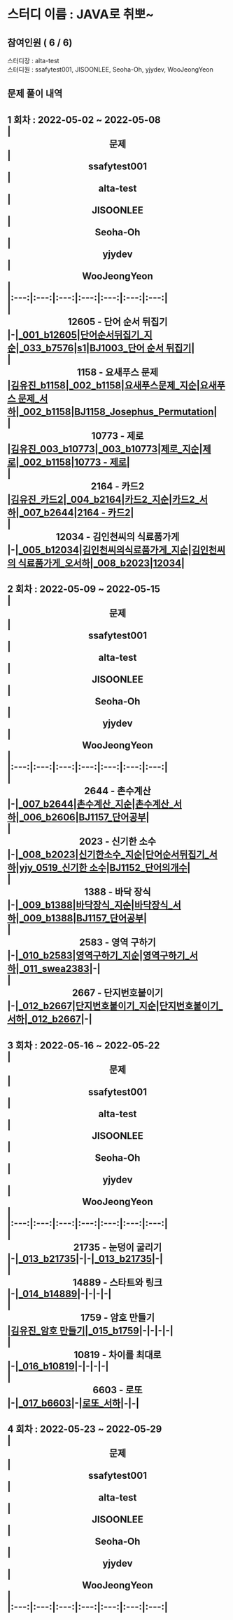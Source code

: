 # 스터디 이름 : JAVA로 취뽀~   
## 참여인원 ( 6 / 6)   
스터디장 : alta-test   
스터디원 : ssafytest001, JISOONLEE, Seoha-Oh, yjydev, WooJeongYeon   
## 문제 풀이 내역   
1 회차 : 2022-05-02 ~ 2022-05-08   
|<center>문제</center>|<center>ssafytest001</center>|<center>alta-test</center>|<center>JISOONLEE</center>|<center>Seoha-Oh</center>|<center>yjydev</center>|<center>WooJeongYeon</center>|   
|:---:|:---:|:---:|:---:|:---:|:---:|:---:|   
|<center>12605 - 단어 순서 뒤집기</center>|-|[_001_b12605](%ED%92%80%EC%9D%B4%EB%AA%A8%EC%9D%8C/12605%20-%20%EB%8B%A8%EC%96%B4%20%EC%88%9C%EC%84%9C%20%EB%92%A4%EC%A7%91%EA%B8%B0/alta-test/_001_b12605.java)|[단어순서뒤집기_지순](%ED%92%80%EC%9D%B4%EB%AA%A8%EC%9D%8C/12605%20-%20%EB%8B%A8%EC%96%B4%20%EC%88%9C%EC%84%9C%20%EB%92%A4%EC%A7%91%EA%B8%B0/JISOONLEE/%EB%8B%A8%EC%96%B4%EC%88%9C%EC%84%9C%EB%92%A4%EC%A7%91%EA%B8%B0_%EC%A7%80%EC%88%9C.java)|[_033_b7576](%ED%92%80%EC%9D%B4%EB%AA%A8%EC%9D%8C/12605%20-%20%EB%8B%A8%EC%96%B4%20%EC%88%9C%EC%84%9C%20%EB%92%A4%EC%A7%91%EA%B8%B0/Seoha-Oh/_033_b7576.java)|[s1](%ED%92%80%EC%9D%B4%EB%AA%A8%EC%9D%8C/12605%20-%20%EB%8B%A8%EC%96%B4%20%EC%88%9C%EC%84%9C%20%EB%92%A4%EC%A7%91%EA%B8%B0/yjydev/s1.java)|[BJ1003_단어 순서 뒤집기](%ED%92%80%EC%9D%B4%EB%AA%A8%EC%9D%8C/12605%20-%20%EB%8B%A8%EC%96%B4%20%EC%88%9C%EC%84%9C%20%EB%92%A4%EC%A7%91%EA%B8%B0/WooJeongYeon/BJ1003_%EB%8B%A8%EC%96%B4%20%EC%88%9C%EC%84%9C%20%EB%92%A4%EC%A7%91%EA%B8%B0.java)|   
|<center>1158 - 요새푸스 문제</center>|[김유진_b1158](%ED%92%80%EC%9D%B4%EB%AA%A8%EC%9D%8C/1158%20-%20%EC%9A%94%EC%83%88%ED%91%B8%EC%8A%A4%20%EB%AC%B8%EC%A0%9C/ssafytest001/%EA%B9%80%EC%9C%A0%EC%A7%84_b1158.java)|[_002_b1158](%ED%92%80%EC%9D%B4%EB%AA%A8%EC%9D%8C/1158%20-%20%EC%9A%94%EC%83%88%ED%91%B8%EC%8A%A4%20%EB%AC%B8%EC%A0%9C/alta-test/_002_b1158.java)|[요새푸스문제_지순](%ED%92%80%EC%9D%B4%EB%AA%A8%EC%9D%8C/1158%20-%20%EC%9A%94%EC%83%88%ED%91%B8%EC%8A%A4%20%EB%AC%B8%EC%A0%9C/JISOONLEE/%EC%9A%94%EC%83%88%ED%91%B8%EC%8A%A4%EB%AC%B8%EC%A0%9C_%EC%A7%80%EC%88%9C.java)|[요새푸스 문제_서하](%ED%92%80%EC%9D%B4%EB%AA%A8%EC%9D%8C/1158%20-%20%EC%9A%94%EC%83%88%ED%91%B8%EC%8A%A4%20%EB%AC%B8%EC%A0%9C/Seoha-Oh/%EC%9A%94%EC%83%88%ED%91%B8%EC%8A%A4%20%EB%AC%B8%EC%A0%9C_%EC%84%9C%ED%95%98.java)|[_002_b1158](%ED%92%80%EC%9D%B4%EB%AA%A8%EC%9D%8C/1158%20-%20%EC%9A%94%EC%83%88%ED%91%B8%EC%8A%A4%20%EB%AC%B8%EC%A0%9C/yjydev/_002_b1158.java)|[BJ1158_Josephus_Permutation](%ED%92%80%EC%9D%B4%EB%AA%A8%EC%9D%8C/1158%20-%20%EC%9A%94%EC%83%88%ED%91%B8%EC%8A%A4%20%EB%AC%B8%EC%A0%9C/WooJeongYeon/BJ1158_Josephus_Permutation.java)|   
|<center>10773 - 제로</center>|[김유진_003_b10773](%ED%92%80%EC%9D%B4%EB%AA%A8%EC%9D%8C/10773%20-%20%EC%A0%9C%EB%A1%9C/ssafytest001/%EA%B9%80%EC%9C%A0%EC%A7%84_003_b10773.java)|[_003_b10773](%ED%92%80%EC%9D%B4%EB%AA%A8%EC%9D%8C/10773%20-%20%EC%A0%9C%EB%A1%9C/alta-test/_003_b10773.java)|[제로_지순](%ED%92%80%EC%9D%B4%EB%AA%A8%EC%9D%8C/10773%20-%20%EC%A0%9C%EB%A1%9C/JISOONLEE/%EC%A0%9C%EB%A1%9C_%EC%A7%80%EC%88%9C.java)|[제로](%ED%92%80%EC%9D%B4%EB%AA%A8%EC%9D%8C/10773%20-%20%EC%A0%9C%EB%A1%9C/Seoha-Oh/%EC%A0%9C%EB%A1%9C.java)|[_002_b1158](%ED%92%80%EC%9D%B4%EB%AA%A8%EC%9D%8C/10773%20-%20%EC%A0%9C%EB%A1%9C/yjydev/_002_b1158.java)|[10773 - 제로](%ED%92%80%EC%9D%B4%EB%AA%A8%EC%9D%8C/10773%20-%20%EC%A0%9C%EB%A1%9C/WooJeongYeon/10773%20-%20%EC%A0%9C%EB%A1%9C.java)|   
|<center>2164 - 카드2</center>|[김유진_카드2](%ED%92%80%EC%9D%B4%EB%AA%A8%EC%9D%8C/2164%20-%20%EC%B9%B4%EB%93%9C2/ssafytest001/%EA%B9%80%EC%9C%A0%EC%A7%84_%EC%B9%B4%EB%93%9C2.java)|[_004_b2164](%ED%92%80%EC%9D%B4%EB%AA%A8%EC%9D%8C/2164%20-%20%EC%B9%B4%EB%93%9C2/alta-test/_004_b2164.java)|[카드2_지순](%ED%92%80%EC%9D%B4%EB%AA%A8%EC%9D%8C/2164%20-%20%EC%B9%B4%EB%93%9C2/JISOONLEE/%EC%B9%B4%EB%93%9C2_%EC%A7%80%EC%88%9C.java)|[카드2_서하](%ED%92%80%EC%9D%B4%EB%AA%A8%EC%9D%8C/2164%20-%20%EC%B9%B4%EB%93%9C2/Seoha-Oh/%EC%B9%B4%EB%93%9C2_%EC%84%9C%ED%95%98.java)|[_007_b2644](%ED%92%80%EC%9D%B4%EB%AA%A8%EC%9D%8C/2164%20-%20%EC%B9%B4%EB%93%9C2/yjydev/_007_b2644.java)|[2164 - 카드2](%ED%92%80%EC%9D%B4%EB%AA%A8%EC%9D%8C/2164%20-%20%EC%B9%B4%EB%93%9C2/WooJeongYeon/2164%20-%20%EC%B9%B4%EB%93%9C2.java)|   
|<center>12034 - 김인천씨의 식료품가게</center>|-|[_005_b12034](%ED%92%80%EC%9D%B4%EB%AA%A8%EC%9D%8C/12034%20-%20%EA%B9%80%EC%9D%B8%EC%B2%9C%EC%94%A8%EC%9D%98%20%EC%8B%9D%EB%A3%8C%ED%92%88%EA%B0%80%EA%B2%8C/alta-test/_005_b12034.java)|[김인천씨의식료품가게_지순](%ED%92%80%EC%9D%B4%EB%AA%A8%EC%9D%8C/12034%20-%20%EA%B9%80%EC%9D%B8%EC%B2%9C%EC%94%A8%EC%9D%98%20%EC%8B%9D%EB%A3%8C%ED%92%88%EA%B0%80%EA%B2%8C/JISOONLEE/%EA%B9%80%EC%9D%B8%EC%B2%9C%EC%94%A8%EC%9D%98%EC%8B%9D%EB%A3%8C%ED%92%88%EA%B0%80%EA%B2%8C_%EC%A7%80%EC%88%9C.java)|[김인천씨의 식료품가게_오서하](%ED%92%80%EC%9D%B4%EB%AA%A8%EC%9D%8C/12034%20-%20%EA%B9%80%EC%9D%B8%EC%B2%9C%EC%94%A8%EC%9D%98%20%EC%8B%9D%EB%A3%8C%ED%92%88%EA%B0%80%EA%B2%8C/Seoha-Oh/%EA%B9%80%EC%9D%B8%EC%B2%9C%EC%94%A8%EC%9D%98%20%EC%8B%9D%EB%A3%8C%ED%92%88%EA%B0%80%EA%B2%8C_%EC%98%A4%EC%84%9C%ED%95%98.java)|[_008_b2023](%ED%92%80%EC%9D%B4%EB%AA%A8%EC%9D%8C/12034%20-%20%EA%B9%80%EC%9D%B8%EC%B2%9C%EC%94%A8%EC%9D%98%20%EC%8B%9D%EB%A3%8C%ED%92%88%EA%B0%80%EA%B2%8C/yjydev/_008_b2023.java)|[12034](%ED%92%80%EC%9D%B4%EB%AA%A8%EC%9D%8C/12034%20-%20%EA%B9%80%EC%9D%B8%EC%B2%9C%EC%94%A8%EC%9D%98%20%EC%8B%9D%EB%A3%8C%ED%92%88%EA%B0%80%EA%B2%8C/WooJeongYeon/12034.java)|   
---   
2 회차 : 2022-05-09 ~ 2022-05-15   
|<center>문제</center>|<center>ssafytest001</center>|<center>alta-test</center>|<center>JISOONLEE</center>|<center>Seoha-Oh</center>|<center>yjydev</center>|<center>WooJeongYeon</center>|   
|:---:|:---:|:---:|:---:|:---:|:---:|:---:|   
|<center>2644 - 촌수계산</center>|-|[_007_b2644](%ED%92%80%EC%9D%B4%EB%AA%A8%EC%9D%8C/2644%20-%20%EC%B4%8C%EC%88%98%EA%B3%84%EC%82%B0/alta-test/_007_b2644.java)|[촌수계산_지순](%ED%92%80%EC%9D%B4%EB%AA%A8%EC%9D%8C/2644%20-%20%EC%B4%8C%EC%88%98%EA%B3%84%EC%82%B0/JISOONLEE/%EC%B4%8C%EC%88%98%EA%B3%84%EC%82%B0_%EC%A7%80%EC%88%9C.java)|[촌수계산_서하](%ED%92%80%EC%9D%B4%EB%AA%A8%EC%9D%8C/2644%20-%20%EC%B4%8C%EC%88%98%EA%B3%84%EC%82%B0/Seoha-Oh/%EC%B4%8C%EC%88%98%EA%B3%84%EC%82%B0_%EC%84%9C%ED%95%98.java)|[_006_b2606](%ED%92%80%EC%9D%B4%EB%AA%A8%EC%9D%8C/2644%20-%20%EC%B4%8C%EC%88%98%EA%B3%84%EC%82%B0/yjydev/_006_b2606.java)|[BJ1157_단어공부](%ED%92%80%EC%9D%B4%EB%AA%A8%EC%9D%8C/2644%20-%20%EC%B4%8C%EC%88%98%EA%B3%84%EC%82%B0/WooJeongYeon/BJ1157_%EB%8B%A8%EC%96%B4%EA%B3%B5%EB%B6%80.java)|   
|<center>2023 - 신기한 소수</center>|-|[_008_b2023](%ED%92%80%EC%9D%B4%EB%AA%A8%EC%9D%8C/2023%20-%20%EC%8B%A0%EA%B8%B0%ED%95%9C%20%EC%86%8C%EC%88%98/alta-test/_008_b2023.java)|[신기한소수_지순](%ED%92%80%EC%9D%B4%EB%AA%A8%EC%9D%8C/2023%20-%20%EC%8B%A0%EA%B8%B0%ED%95%9C%20%EC%86%8C%EC%88%98/JISOONLEE/%EC%8B%A0%EA%B8%B0%ED%95%9C%EC%86%8C%EC%88%98_%EC%A7%80%EC%88%9C.java)|[단어순서뒤집기_서하](%ED%92%80%EC%9D%B4%EB%AA%A8%EC%9D%8C/2023%20-%20%EC%8B%A0%EA%B8%B0%ED%95%9C%20%EC%86%8C%EC%88%98/Seoha-Oh/%EB%8B%A8%EC%96%B4%EC%88%9C%EC%84%9C%EB%92%A4%EC%A7%91%EA%B8%B0_%EC%84%9C%ED%95%98.java)|[yjy_0519_신기한 소수](%ED%92%80%EC%9D%B4%EB%AA%A8%EC%9D%8C/2023%20-%20%EC%8B%A0%EA%B8%B0%ED%95%9C%20%EC%86%8C%EC%88%98/yjydev/yjy_0519_%EC%8B%A0%EA%B8%B0%ED%95%9C%20%EC%86%8C%EC%88%98.java)|[BJ1152_단어의개수](%ED%92%80%EC%9D%B4%EB%AA%A8%EC%9D%8C/2023%20-%20%EC%8B%A0%EA%B8%B0%ED%95%9C%20%EC%86%8C%EC%88%98/WooJeongYeon/BJ1152_%EB%8B%A8%EC%96%B4%EC%9D%98%EA%B0%9C%EC%88%98.java)|   
|<center>1388 - 바닥 장식</center>|-|[_009_b1388](%ED%92%80%EC%9D%B4%EB%AA%A8%EC%9D%8C/1388%20-%20%EB%B0%94%EB%8B%A5%20%EC%9E%A5%EC%8B%9D/alta-test/_009_b1388.java)|[바닥장식_지순](%ED%92%80%EC%9D%B4%EB%AA%A8%EC%9D%8C/1388%20-%20%EB%B0%94%EB%8B%A5%20%EC%9E%A5%EC%8B%9D/JISOONLEE/%EB%B0%94%EB%8B%A5%EC%9E%A5%EC%8B%9D_%EC%A7%80%EC%88%9C.java)|[바닥장식_서하](%ED%92%80%EC%9D%B4%EB%AA%A8%EC%9D%8C/1388%20-%20%EB%B0%94%EB%8B%A5%20%EC%9E%A5%EC%8B%9D/Seoha-Oh/%EB%B0%94%EB%8B%A5%EC%9E%A5%EC%8B%9D_%EC%84%9C%ED%95%98.java)|[_009_b1388](%ED%92%80%EC%9D%B4%EB%AA%A8%EC%9D%8C/1388%20-%20%EB%B0%94%EB%8B%A5%20%EC%9E%A5%EC%8B%9D/yjydev/_009_b1388.java)|[BJ1157_단어공부](%ED%92%80%EC%9D%B4%EB%AA%A8%EC%9D%8C/1388%20-%20%EB%B0%94%EB%8B%A5%20%EC%9E%A5%EC%8B%9D/WooJeongYeon/BJ1157_%EB%8B%A8%EC%96%B4%EA%B3%B5%EB%B6%80.java)|   
|<center>2583 - 영역 구하기</center>|-|[_010_b2583](%ED%92%80%EC%9D%B4%EB%AA%A8%EC%9D%8C/2583%20-%20%EC%98%81%EC%97%AD%20%EA%B5%AC%ED%95%98%EA%B8%B0/alta-test/_010_b2583.java)|[영역구하기_지순](%ED%92%80%EC%9D%B4%EB%AA%A8%EC%9D%8C/2583%20-%20%EC%98%81%EC%97%AD%20%EA%B5%AC%ED%95%98%EA%B8%B0/JISOONLEE/%EC%98%81%EC%97%AD%EA%B5%AC%ED%95%98%EA%B8%B0_%EC%A7%80%EC%88%9C.java)|[영역구하기_서하](%ED%92%80%EC%9D%B4%EB%AA%A8%EC%9D%8C/2583%20-%20%EC%98%81%EC%97%AD%20%EA%B5%AC%ED%95%98%EA%B8%B0/Seoha-Oh/%EC%98%81%EC%97%AD%EA%B5%AC%ED%95%98%EA%B8%B0_%EC%84%9C%ED%95%98.java)|[_011_swea2383](%ED%92%80%EC%9D%B4%EB%AA%A8%EC%9D%8C/2583%20-%20%EC%98%81%EC%97%AD%20%EA%B5%AC%ED%95%98%EA%B8%B0/yjydev/_011_swea2383.java)|-|   
|<center>2667 - 단지번호붙이기</center>|-|[_012_b2667](%ED%92%80%EC%9D%B4%EB%AA%A8%EC%9D%8C/2667%20-%20%EB%8B%A8%EC%A7%80%EB%B2%88%ED%98%B8%EB%B6%99%EC%9D%B4%EA%B8%B0/alta-test/_012_b2667.java)|[단지번호붙이기_지순](%ED%92%80%EC%9D%B4%EB%AA%A8%EC%9D%8C/2667%20-%20%EB%8B%A8%EC%A7%80%EB%B2%88%ED%98%B8%EB%B6%99%EC%9D%B4%EA%B8%B0/JISOONLEE/%EB%8B%A8%EC%A7%80%EB%B2%88%ED%98%B8%EB%B6%99%EC%9D%B4%EA%B8%B0_%EC%A7%80%EC%88%9C.java)|[단지번호붙이기_서하](%ED%92%80%EC%9D%B4%EB%AA%A8%EC%9D%8C/2667%20-%20%EB%8B%A8%EC%A7%80%EB%B2%88%ED%98%B8%EB%B6%99%EC%9D%B4%EA%B8%B0/Seoha-Oh/%EB%8B%A8%EC%A7%80%EB%B2%88%ED%98%B8%EB%B6%99%EC%9D%B4%EA%B8%B0_%EC%84%9C%ED%95%98.java)|[_012_b2667](%ED%92%80%EC%9D%B4%EB%AA%A8%EC%9D%8C/2667%20-%20%EB%8B%A8%EC%A7%80%EB%B2%88%ED%98%B8%EB%B6%99%EC%9D%B4%EA%B8%B0/yjydev/_012_b2667.java)|-|   
---   
3 회차 : 2022-05-16 ~ 2022-05-22   
|<center>문제</center>|<center>ssafytest001</center>|<center>alta-test</center>|<center>JISOONLEE</center>|<center>Seoha-Oh</center>|<center>yjydev</center>|<center>WooJeongYeon</center>|   
|:---:|:---:|:---:|:---:|:---:|:---:|:---:|   
|<center>21735 - 눈덩이 굴리기</center>|-|[_013_b21735](%ED%92%80%EC%9D%B4%EB%AA%A8%EC%9D%8C/21735%20-%20%EB%88%88%EB%8D%A9%EC%9D%B4%20%EA%B5%B4%EB%A6%AC%EA%B8%B0/alta-test/_013_b21735.java)|-|-|[_013_b21735](%ED%92%80%EC%9D%B4%EB%AA%A8%EC%9D%8C/21735%20-%20%EB%88%88%EB%8D%A9%EC%9D%B4%20%EA%B5%B4%EB%A6%AC%EA%B8%B0/yjydev/_013_b21735.java)|-|   
|<center>14889 - 스타트와 링크</center>|-|[_014_b14889](%ED%92%80%EC%9D%B4%EB%AA%A8%EC%9D%8C/14889%20-%20%EC%8A%A4%ED%83%80%ED%8A%B8%EC%99%80%20%EB%A7%81%ED%81%AC/alta-test/_014_b14889.java)|-|-|-|-|   
|<center>1759 - 암호 만들기</center>|[김유진_암호 만들기](%ED%92%80%EC%9D%B4%EB%AA%A8%EC%9D%8C/1759%20-%20%EC%95%94%ED%98%B8%20%EB%A7%8C%EB%93%A4%EA%B8%B0/ssafytest001/%EA%B9%80%EC%9C%A0%EC%A7%84_%EC%95%94%ED%98%B8%20%EB%A7%8C%EB%93%A4%EA%B8%B0.java)|[_015_b1759](%ED%92%80%EC%9D%B4%EB%AA%A8%EC%9D%8C/1759%20-%20%EC%95%94%ED%98%B8%20%EB%A7%8C%EB%93%A4%EA%B8%B0/alta-test/_015_b1759.java)|-|-|-|-|   
|<center>10819 - 차이를 최대로</center>|-|[_016_b10819](%ED%92%80%EC%9D%B4%EB%AA%A8%EC%9D%8C/10819%20-%20%EC%B0%A8%EC%9D%B4%EB%A5%BC%20%EC%B5%9C%EB%8C%80%EB%A1%9C/alta-test/_016_b10819.java)|-|-|-|-|   
|<center>6603 - 로또</center>|-|[_017_b6603](%ED%92%80%EC%9D%B4%EB%AA%A8%EC%9D%8C/6603%20-%20%EB%A1%9C%EB%98%90/alta-test/_017_b6603.java)|-|[로또_서하](%ED%92%80%EC%9D%B4%EB%AA%A8%EC%9D%8C/6603%20-%20%EB%A1%9C%EB%98%90/Seoha-Oh/%EB%A1%9C%EB%98%90_%EC%84%9C%ED%95%98.java)|-|-|   
---   
4 회차 : 2022-05-23 ~ 2022-05-29   
|<center>문제</center>|<center>ssafytest001</center>|<center>alta-test</center>|<center>JISOONLEE</center>|<center>Seoha-Oh</center>|<center>yjydev</center>|<center>WooJeongYeon</center>|   
|:---:|:---:|:---:|:---:|:---:|:---:|:---:|   
---   
